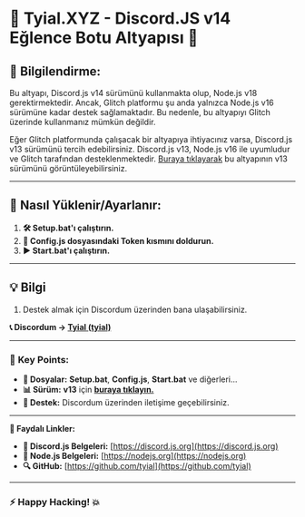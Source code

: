 # 🎉 **Tyial.XYZ - Discord.JS v14 Eğlence Botu Altyapısı** 🚀

## 📢 Bilgilendirme:

Bu altyapı, Discord.js v14 sürümünü kullanmakta olup, Node.js v18 gerektirmektedir. Ancak, Glitch platformu şu anda yalnızca Node.js v16 sürümüne kadar destek sağlamaktadır. Bu nedenle, bu altyapıyı Glitch üzerinde kullanmanız mümkün değildir.

Eğer Glitch platformunda çalışacak bir altyapıya ihtiyacınız varsa, Discord.js v13 sürümünü tercih edebilirsiniz. Discord.js v13, Node.js v16 ile uyumludur ve Glitch tarafından desteklenmektedir. [Buraya tıklayarak](https://github.com/tyial/discordjs-v13-slashli-eglence-botu) bu altyapının v13 sürümünü görüntüleyebilirsiniz.

---

## 🚀 **Nasıl Yüklenir/Ayarlanır:**

1. **🛠️ Setup.bat'ı çalıştırın.**
2. **📝 Config.js dosyasındaki Token kısmını doldurun.**
3. **▶️ Start.bat'ı çalıştırın.**

---

## 💡 **Bilgi**

1. Destek almak için Discordum üzerinden bana ulaşabilirsiniz.

**📞 Discordum -> [Tyial (tyial)](https://discord.com/users/852868839691517972)**

---

### 🌟 **Key Points**:

- **📂 Dosyalar:** **Setup.bat**, **Config.js**, **Start.bat** ve diğerleri...
- **📊 Sürüm:** **v13** için [**buraya tıklayın.**](https://github.com/tyial/discordjs-v13-slashli-eglence-botu)
- **💬 Destek:** Discordum üzerinden iletişime geçebilirsiniz.

---

**🔗 Faydalı Linkler:**

- **📘 Discord.js Belgeleri:** [https://discord.js.org](https://discord.js.org)
- **📕 Node.js Belgeleri:** [https://nodejs.org](https://nodejs.org)
- **🔍 GitHub:** [https://github.com/tyial](https://github.com/tyial)

---

### **⚡ Happy Hacking! 💥**
